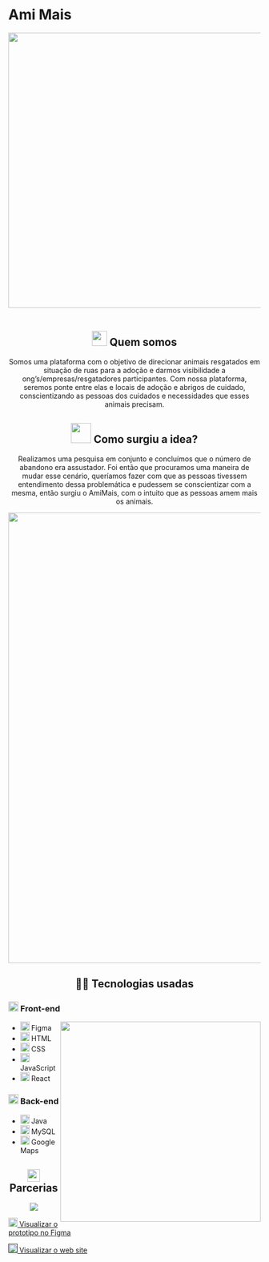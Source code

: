 <h1>Ami Mais</h1>
 
<div align="center">
   <img width="550px" src="https://cdn.discordapp.com/attachments/773372240686350356/1054500953744744448/LogoAmiMais.png"/>
</div>
<br/>
 
<div align="center">
   <h2> <img width="30px" src="https://cdn.discordapp.com/attachments/773372240686350356/1054524159998316584/happy.png"/> Quem somos</h2>
   
   <p>
      Somos uma plataforma com o objetivo de direcionar animais resgatados em
      situação de ruas para a adoção e darmos visibilidade a
      ong’s/empresas/resgatadores participantes.
      Com nossa plataforma, seremos ponte entre elas e locais de adoção e abrigos de
      cuidado, conscientizando as pessoas dos cuidados e necessidades que esses
      animais precisam.
   </p>
   
   <h2> <img  width="40px" src="https://cdn.discordapp.com/attachments/773372240686350356/1054526951672528927/thinking.png"/> Como surgiu a idea?</h2>
   
   <p>
      Realizamos uma pesquisa em conjunto e concluímos que o número de abandono era
      assustador. Foi então que procuramos uma maneira de mudar esse cenário,
      queríamos fazer com que as pessoas tivessem entendimento dessa
      problemática e pudessem se conscientizar com a mesma, então surgiu o AmiMais, com
      o intuito que as pessoas amem mais os animais.
   </p>
   <img width="900px" src="https://cdn.discordapp.com/attachments/773372240686350356/1054540616886931546/APRESENTACAO.jpg" />
    <h2>👩‍💻 Tecnologias usadas </h2>
</div>

<div>
    <h3> <img  width="20px"  width="20px" src="https://cdn.discordapp.com/attachments/773372240686350356/1054544368524071002/seo.png"/> Front-end </h3>
 
  <img align="right"  width="400px"  src="https://cdn.discordapp.com/attachments/773372240686350356/1054557676685758534/ac981485202dbdae09001235db005555.gif" />
 
 <ul>
   <li><img  width="18px" src="https://cdn.discordapp.com/attachments/773372240686350356/1054550678493741146/figma.png" />  Figma</li>
   <li><img  width="18px" src="https://cdn.discordapp.com/attachments/773372240686350356/1054547662961119292/html_1.png" />  HTML</li>
   <li><img  width="18px" src="https://cdn.discordapp.com/attachments/773372240686350356/1054548489796849664/css-3.png" />  CSS</li>
   <li><img  width="18px" src="https://cdn.discordapp.com/attachments/773372240686350356/1054548812447891546/js.png" />  JavaScript</li>
   <li><img  width="18px" src="https://cdn.discordapp.com/attachments/773372240686350356/1054550330467164261/science.png" />  React</li>
 </ul>
 
 <h3><img width="20px" src="https://cdn.discordapp.com/attachments/773372240686350356/1054551379852656640/backend.png" /> Back-end</h3>
 
 <ul>
    <li><img  width="18px" src="https://cdn.discordapp.com/attachments/773372240686350356/1054552190854901780/java.png" />  Java</li>
    <li><img  width="18px" src="https://cdn.discordapp.com/attachments/773372240686350356/1054552558745694228/mysql.png" />  MySQL</li>
   <li><img  width="18px" src="https://cdn.discordapp.com/attachments/773372240686350356/1054553448898646057/google-maps.png" />  Google Maps</li>
 </ul>
</div>

 <div align="center">
  <h2><img width="25px" src="https://cdn.discordapp.com/attachments/773372240686350356/1054559097472700497/agreement.png" /> Parcerias</h2>
 
  <img src="https://cdn.discordapp.com/attachments/773372240686350356/1054561184000528464/parcerias_1.png" />
 </div>

<a href="https://www.figma.com/proto/YmAuXpSn9QZaWqShiZggDC/web-site----ideas?node-id=312%3A7971&scaling=scale-down-width&page-id=59%3A595&starting-point-node-id=312%3A7971&hide-ui=1"><img  width="18px" src="https://cdn.discordapp.com/attachments/773372240686350356/1054550678493741146/figma.png" /> Visualizar o prototipo no Figma</a>

<a href=""><img  width="18px" src="https://cdn.discordapp.com/attachments/773372240686350356/1054550330467164261/science.png" /> Visualizar o web site</a>

